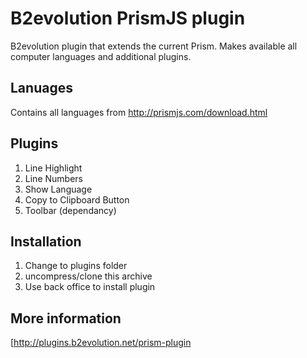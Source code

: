 # B2evolution PrismJS plugin
B2evolution plugin that extends the current Prism. Makes available all computer languages and additional plugins.

## Lanuages
Contains all languages from http://prismjs.com/download.html

## Plugins
1. Line Highlight
1. Line Numbers
1. Show Language
1. Copy to Clipboard Button
1. Toolbar (dependancy)

## Installation
1. Change to plugins folder
1. uncompress/clone this archive
1. Use back office to install plugin

## More information
[http://plugins.b2evolution.net/prism-plugin
